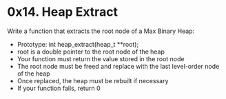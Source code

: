 # 0x14. Heap Extract

Write a function that extracts the root node of a Max Binary Heap:

- Prototype: int heap_extract(heap_t **root);
- root is a double pointer to the root node of the heap
- Your function must return the value stored in the root node
- The root node must be freed and replace with the last level-order node of the heap
- Once replaced, the heap must be rebuilt if necessary
- If your function fails, return 0
